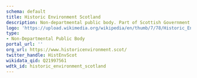 ```yaml
---
schema: default
title: Historic Environment Scotland
description: Non-departmental public body. Part of Scottish Government
logo: 'https://upload.wikimedia.org/wikipedia/en/thumb/7/78/Historic_Environment_Scotland_full_logo.svg/1920px-Historic_Environment_Scotland_full_logo.svg.png'
type:
- Non-Departmental Public Body
portal_url: ''
org_url: https://www.historicenvironment.scot/
twitter_handle: HistEnvScot
wikidata_qid: Q21997561
wdtk_id: historic_environment_scotland
---
```

